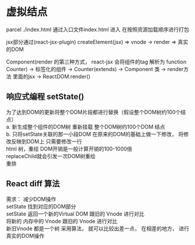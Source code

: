 # 虚拟结点
parcel ./index.html
通过入口文件index.html 进入 在按照资源加载顺序进行打包

jsx部分通过(react-jsx-plugin) createElement(jsx) => vnode  -> render => 真实的DOM

Component(render 的第三种方式， react-jsx 会将组件的tag 解析为 function Counter) -> 标签化的组件
-> Counter(extends) -> Component 类 -> render方法 里面的jsx -> ReactDOM.render()

## 响应式编程 setState()  
为了达到DOM的更新将整个DOM片段都进行替换（假设整个DOM树约100个结点）  
a. 新生成整个组件的DOM树 重新挂载 整个DOM树约100个DOM 结点    
b. 只将setState关联的那一小段DOM 在原来的DOM的基础上做一下修改， 将修改反映到DOM上 只需要修改一行  
html 树，重绘 DOM开销是一般计算开销的100-1000倍  
replaceChild就会引发一次DOM树重绘  
重排  

## React diff 算法  
需求： 减少DOM操作  
setState 找到对应的DOM部分  
setState 返回一个新的Virtual DOM   跟旧的 Vnode 进行对比  
将新的 内存中的 Vnode 跟旧的 Vnode 进行对比  
新旧Vnode 都是一个树 采用算法， 就可以比较出差一点， 在相差的地方， 进行真实的DOM操作

